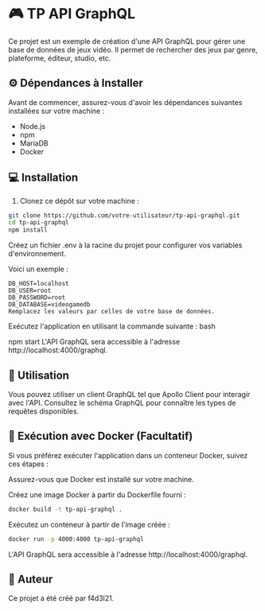 # :video_game: TP API GraphQL

Ce projet est un exemple de création d'une API GraphQL pour gérer une base de données de jeux vidéo. Il permet de rechercher des jeux par genre, plateforme, éditeur, studio, etc.

## :gear: Dépendances à Installer

Avant de commencer, assurez-vous d'avoir les dépendances suivantes installées sur votre machine :

- Node.js
- npm 
- MariaDB 
- Docker 

## :computer: Installation

1. Clonez ce dépôt sur votre machine :

```bash
git clone https://github.com/votre-utilisateur/tp-api-graphql.git
cd tp-api-graphql
npm install
```

Créez un fichier .env à la racine du projet pour configurer vos variables d'environnement. 

Voici un exemple :
```
DB_HOST=localhost
DB_USER=root
DB_PASSWORD=root
DB_DATABASE=videogamedb
Remplacez les valeurs par celles de votre base de données.
```

Exécutez l'application en utilisant la commande suivante :
bash

npm start
L'API GraphQL sera accessible à l'adresse http://localhost:4000/graphql.

## :rocket: Utilisation
Vous pouvez utiliser un client GraphQL tel que Apollo Client pour interagir avec l'API. Consultez le schéma GraphQL pour connaître les types de requêtes disponibles.

## :whale: Exécution avec Docker (Facultatif)
Si vous préférez exécuter l'application dans un conteneur Docker, suivez ces étapes :

Assurez-vous que Docker est installé sur votre machine.

Créez une image Docker à partir du Dockerfile fourni :

```bash
docker build -t tp-api-graphql .
```
Exécutez un conteneur à partir de l'image créée :

```bash
docker run -p 4000:4000 tp-api-graphql
```

L'API GraphQL sera accessible à l'adresse http://localhost:4000/graphql.

## :bust_in_silhouette: Auteur
Ce projet a été créé par f4d3l21.
